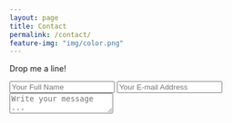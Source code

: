 ```yaml
---
layout: page
title: Contact
permalink: /contact/
feature-img: "img/color.png"
---
```

Drop me a line!

<form action="https://getsimpleform.com/messages?form_api_token=66ded881dec6cd059fcf25d37847becd" method="post">
<input type='hidden' name='redirect_to' value='https://bloc.github.io/portfolio-iro/thank-you/' />
<input type='hidden' name='redirect_to' value='https://scott-arakawa.com' />
<input type='text' name='name' placeholder='Your Full Name' />
<input type='email' name='email' placeholder='Your E-mail Address' />
<textarea name='message' placeholder='Write your message ...'></textarea>
</form>